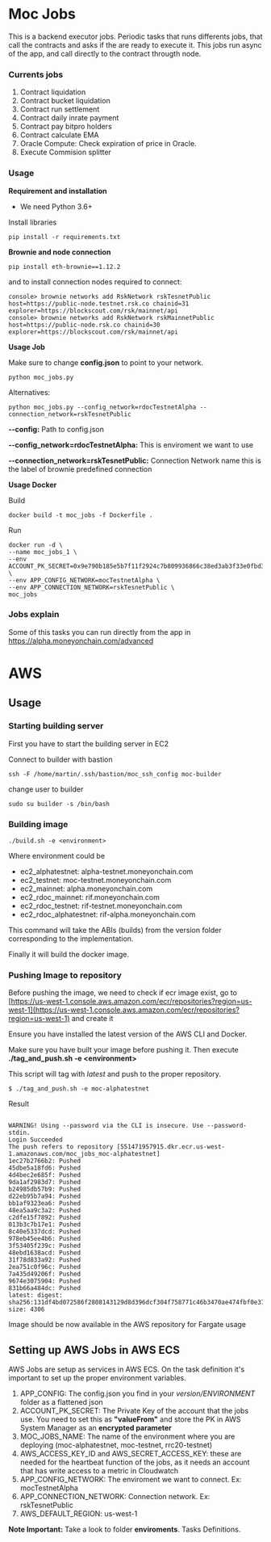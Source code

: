# Moc Jobs

This is a backend executor jobs. Periodic tasks that runs differents jobs, 
that call the contracts and asks if the are ready to execute it. This jobs 
run async of the app, and call directly to the contract througth node. 

### Currents jobs

 1. Contract liquidation
 2. Contract bucket liquidation
 3. Contract run settlement
 4. Contract daily inrate payment
 5. Contract pay bitpro holders
 6. Contract calculate EMA
 7. Oracle Compute: Check expiration of price in Oracle.
 8. Execute Commision splitter
 
 
### Usage

**Requirement and installation**
 
*  We need Python 3.6+

Install libraries

`pip install -r requirements.txt`

**Brownie and node connection**

`pip install eth-brownie==1.12.2`

and to install connection nodes required to connect:

```
console> brownie networks add RskNetwork rskTesnetPublic host=https://public-node.testnet.rsk.co chainid=31 explorer=https://blockscout.com/rsk/mainnet/api
console> brownie networks add RskNetwork rskMainnetPublic host=https://public-node.rsk.co chainid=30 explorer=https://blockscout.com/rsk/mainnet/api
```


**Usage Job**

Make sure to change **config.json** to point to your network.

`python moc_jobs.py`

Alternatives:

`python moc_jobs.py --config_network=rdocTestnetAlpha --connection_network=rskTesnetPublic`

**--config:** Path to config.json 

**--config_network=rdocTestnetAlpha:** This is enviroment we want to use

**--connection_network=rskTesnetPublic:** Connection Network name this is the label of brownie predefined connection


**Usage Docker**

Build

```
docker build -t moc_jobs -f Dockerfile .
```

Run

```
docker run -d \
--name moc_jobs_1 \
--env ACCOUNT_PK_SECRET=0x9e790b185e5b7f11f2924c7b809936866c38ed3ab3f33e0fbd3cfe791c2cdbd6 \
--env APP_CONFIG_NETWORK=mocTestnetAlpha \
--env APP_CONNECTION_NETWORK=rskTesnetPublic \
moc_jobs
```
  
 
### Jobs explain

Some of this tasks you can run directly from the app in https://alpha.moneyonchain.com/advanced


# AWS


## Usage


### **Starting building server**

First you have to start the building server in EC2

Connect to builder with bastion

```
ssh -F /home/martin/.ssh/bastion/moc_ssh_config moc-builder
```

change user to builder

```
sudo su builder -s /bin/bash
```


### **Building image** 

```
./build.sh -e <environment>
```

 Where environment could be

* ec2_alphatestnet: alpha-testnet.moneyonchain.com
* ec2_testnet: moc-testnet.moneyonchain.com
* ec2_mainnet: alpha.moneyonchain.com
* ec2_rdoc_mainnet: rif.moneyonchain.com
* ec2_rdoc_testnet: rif-testnet.moneyonchain.com
* ec2_rdoc_alphatestnet: rif-alpha.moneyonchain.com


This command will take the ABIs (builds) from the version folder corresponding to the implementation.

Finally it will build the docker image.


### Pushing Image to repository

Before pushing the image, we need to check if ecr image exist, go to [https://us-west-1.console.aws.amazon.com/ecr/repositories?region=us-west-1](https://us-west-1.console.aws.amazon.com/ecr/repositories?region=us-west-1) and create it

Ensure you have installed the latest version of the AWS CLI and Docker.

Make sure you have built your image before pushing it. Then execute **./tag_and_push.sh -e  &lt;environment>**

This script will tag with _latest_ and push to the proper repository.

```
$ ./tag_and_push.sh -e moc-alphatestnet
```

Result 

```

WARNING! Using --password via the CLI is insecure. Use --password-stdin.
Login Succeeded
The push refers to repository [551471957915.dkr.ecr.us-west-1.amazonaws.com/moc_jobs_moc-alphatestnet]
1ec27b2766b2: Pushed 
45dbe5a18fd6: Pushed 
4d4bec2e685f: Pushed 
9da1af2983d7: Pushed 
b24985db57b9: Pushed 
d22eb95b7a94: Pushed 
bb1af9323ea6: Pushed 
48ea5aa9c3a2: Pushed 
c2dfe15f7892: Pushed 
013b3c7b17e1: Pushed 
8c40e5337dcd: Pushed 
978eb45ee4b6: Pushed 
3f53405f239c: Pushed 
48ebd1638acd: Pushed 
31f78d833a92: Pushed 
2ea751c0f96c: Pushed 
7a435d49206f: Pushed 
9674e3075904: Pushed 
831b66a484dc: Pushed 
latest: digest: sha256:131df4bd072586f2808143129d8d396dcf304f758771c46b3470ae474fbf0e37 size: 4306
```

Image should be now available in the AWS repository for Fargate usage

## Setting up AWS Jobs in AWS ECS

AWS Jobs are setup as services in AWS ECS. On the task definition it's important to set up the proper environment variables.


1. APP_CONFIG: The config.json you find in your _version/ENVIRONMENT_ folder as a flattened json
2. ACCOUNT_PK_SECRET: The Private Key of the account that the jobs use. You need to set this as **"valueFrom"** and store the PK in AWS System Manager as an **encrypted parameter**
3. MOC_JOBS_NAME: The name of the environment where you are deploying (moc-alphatestnet, moc-testnet, rrc20-testnet)
4. AWS_ACCESS_KEY_ID and AWS_SECRET_ACCESS_KEY: these are needed for the heartbeat function of the jobs, as it needs an account that has write access to a metric in Cloudwatch
5. APP_CONFIG_NETWORK: The enviroment we want to connect. Ex: mocTestnetAlpha
5. APP_CONNECTION_NETWORK: Connection network. Ex: rskTesnetPublic
7. AWS_DEFAULT_REGION: us-west-1

**Note Important:** Take a look to folder **enviroments**. Tasks Definitions.

